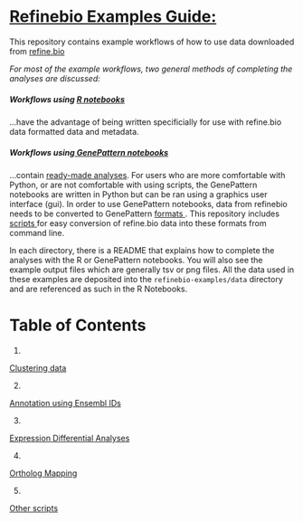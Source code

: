 # <u>Refinebio Examples Guide: </u>
This repository contains example workflows of how to use data downloaded from 
<a href="refine.bio.org"> refine.bio </a>

*For most of the example workflows, two general methods of completing the analyses are discussed:*  

##### Workflows using <a href="https://rmarkdown.rstudio.com/articles_intro.html">R notebooks</a>  
...have the advantage of being written specificially for use with refine.bio data 
formatted data and metadata. 

##### Workflows using<a href="http://genepattern-notebook.org/example-notebooks/"> GenePattern notebooks</a>  
...contain <a href="http://genepattern-notebook.org/example-notebooks/"> 
ready-made analyses</a>.
For users who are more comfortable with Python, or are not comfortable with 
using scripts, the GenePattern notebooks are written in Python but can be 
ran using a graphics user interface (gui).
In order to use GenePattern notebooks, data from refinebio needs to be converted 
to GenePattern <a href="http://software.broadinstitute.org/cancer/software/genepattern/file-formats-guideformats">
formats </a>. 
This repository includes <a href="https://github.com/AlexsLemonade/refinebio-examples/blob/master/scripts">
scripts </a> for easy conversion of refine.bio data into these formats from 
command line.

In each directory, there is a README that explains how to complete the analyses
with the R or GenePattern notebooks. You will also see the example output files
which are generally tsv or png files.
All the data used in these examples are deposited into the `refinebio-examples/data` 
directory and are referenced as such in the R Notebooks.

# Table of Contents

  1. <a href="https://github.com/AlexsLemonade/refinebio-examples/blob/master/clustering">
  Clustering data </a>  
  
  2. <a href="https://github.com/AlexsLemonade/refinebio-examples/blob/master/ensembl-id-convert"> 
  Annotation using Ensembl IDs </a>  
  
  3. <a href="https://github.com/AlexsLemonade/refinebio-examples/blob/master/differential-expression">
  Expression Differential Analyses </a> 
  
  4. <a href="https://github.com/AlexsLemonade/refinebio-examples/blob/master/differential-expression">
  Ortholog Mapping </a>  
  
  5. <a href="https://github.com/AlexsLemonade/refinebio-examples/blob/master/scripts">
  Other scripts </a>  
